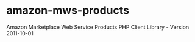 # amazon-mws-products
Amazon Marketplace Web Service Products PHP Client Library - Version 2011-10-01
